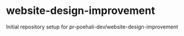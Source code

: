 # website-design-improvement

Initial repository setup for pr-poehali-dev/website-design-improvement
